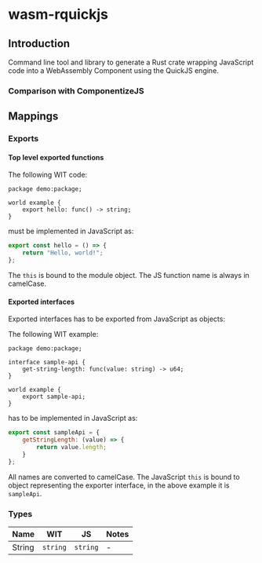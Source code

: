 # wasm-rquickjs

## Introduction

Command line tool and library to generate a Rust crate wrapping JavaScript code into a WebAssembly Component using the
QuickJS engine.

### Comparison with ComponentizeJS

## Mappings

### Exports

#### Top level exported functions

The following WIT code:

```wit
package demo:package;

world example {
    export hello: func() -> string;
}
```

must be implemented in JavaScript as:

```javascript
export const hello = () => {
    return "Hello, world!";
};
``` 

The `this` is bound to the module object. The JS function name is always in camelCase.

#### Exported interfaces

Exported interfaces has to be exported from JavaScript as objects:

The following WIT example:
```wit
package demo:package;

interface sample-api {
    get-string-length: func(value: string) -> u64;
}

world example {
    export sample-api;
}
```

has to be implemented in JavaScript as:

```javascript
export const sampleApi = {
    getStringLength: (value) => {
        return value.length;
    }
};
```

All names are converted to camelCase. The JavaScript `this` is bound to object representing the exporter interface, in the above example it is `sampleApi`.

### Types

| Name   | WIT      | JS       | Notes |
|--------|----------|----------|-------|
| String | `string` | `string` | -     |
